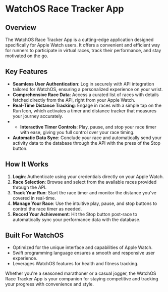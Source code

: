 # WatchOS Race Tracker App  
## Overview 
The WatchOS Race Tracker App is a cutting-edge application designed specifically for Apple Watch users. It offers a convenient and efficient way for runners to participate in virtual races, track their performance, and stay motivated on the go.  
## Key Features 
 - **Seamless User Authentication**:
 Log in securely with API integration tailored for WatchOS, ensuring a personalized experience on your wrist.
- **Comprehensive Race Data**: 
Access a curated list of races with details fetched directly from the API, right from your Apple Watch.
 - **Real-Time Distance Tracking**: Engage in races with a simple tap on the Run Icon, which activates a timer and distance tracker that measures your journey accurately.
 - - **Interactive Timer Controls**: 
Play, pause, and stop your race timer with ease, giving you full control over your race timing. 
- **Automatic Data Sync**: 
Conclude your race and automatically send your activity data to the database through the API with the press of the Stop button.  

## How It Works 
1. **Login**: Authenticate using your credentials directly on your Apple Watch. 
2. **Race Selection**: Browse and select from the available races provided through the API. 
3. **Track Your Run**: Start the race timer and monitor the distance you've covered in real-time. 
4. **Manage Your Race**: Use the intuitive play, pause, and stop buttons to control the race timer as needed. 
5. **Record Your Achievement**: Hit the Stop button post-race to automatically sync your performance data with the database.  

## Built For WatchOS 
- Optimized for the unique interface and capabilities of Apple Watch. 
- Swift programming language ensures a smooth and responsive user experience. 
- Leverages WatchOS features for health and fitness tracking.  

Whether you're a seasoned marathoner or a casual jogger, the WatchOS Race Tracker App is your companion for staying competitive and tracking your progress with convenience and style.
